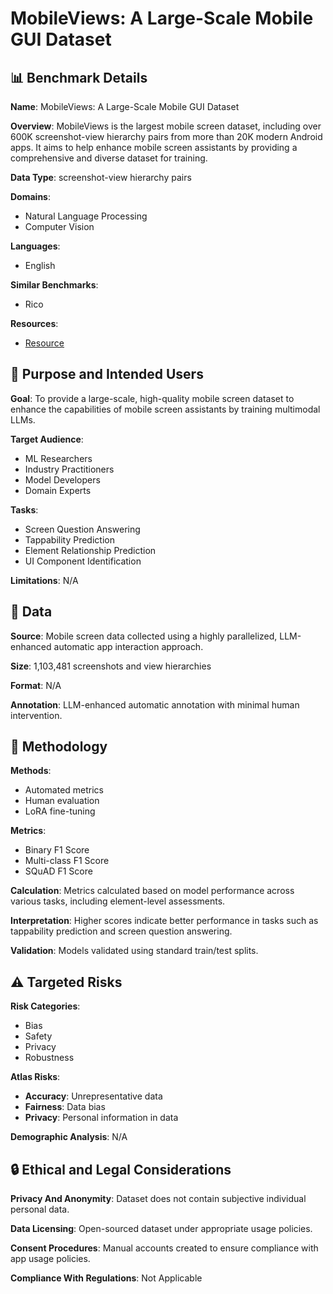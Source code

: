 # MobileViews: A Large-Scale Mobile GUI Dataset

## 📊 Benchmark Details

**Name**: MobileViews: A Large-Scale Mobile GUI Dataset

**Overview**: MobileViews is the largest mobile screen dataset, including over 600K screenshot-view hierarchy pairs from more than 20K modern Android apps. It aims to help enhance mobile screen assistants by providing a comprehensive and diverse dataset for training.

**Data Type**: screenshot-view hierarchy pairs

**Domains**:
- Natural Language Processing
- Computer Vision

**Languages**:
- English

**Similar Benchmarks**:
- Rico

**Resources**:
- [Resource](https://huggingface.co/datasets/mllmTeam/MobileViews)

## 🎯 Purpose and Intended Users

**Goal**: To provide a large-scale, high-quality mobile screen dataset to enhance the capabilities of mobile screen assistants by training multimodal LLMs.

**Target Audience**:
- ML Researchers
- Industry Practitioners
- Model Developers
- Domain Experts

**Tasks**:
- Screen Question Answering
- Tappability Prediction
- Element Relationship Prediction
- UI Component Identification

**Limitations**: N/A

## 💾 Data

**Source**: Mobile screen data collected using a highly parallelized, LLM-enhanced automatic app interaction approach.

**Size**: 1,103,481 screenshots and view hierarchies

**Format**: N/A

**Annotation**: LLM-enhanced automatic annotation with minimal human intervention.

## 🔬 Methodology

**Methods**:
- Automated metrics
- Human evaluation
- LoRA fine-tuning

**Metrics**:
- Binary F1 Score
- Multi-class F1 Score
- SQuAD F1 Score

**Calculation**: Metrics calculated based on model performance across various tasks, including element-level assessments.

**Interpretation**: Higher scores indicate better performance in tasks such as tappability prediction and screen question answering.

**Validation**: Models validated using standard train/test splits.

## ⚠️ Targeted Risks

**Risk Categories**:
- Bias
- Safety
- Privacy
- Robustness

**Atlas Risks**:
- **Accuracy**: Unrepresentative data
- **Fairness**: Data bias
- **Privacy**: Personal information in data

**Demographic Analysis**: N/A

## 🔒 Ethical and Legal Considerations

**Privacy And Anonymity**: Dataset does not contain subjective individual personal data.

**Data Licensing**: Open-sourced dataset under appropriate usage policies.

**Consent Procedures**: Manual accounts created to ensure compliance with app usage policies.

**Compliance With Regulations**: Not Applicable

